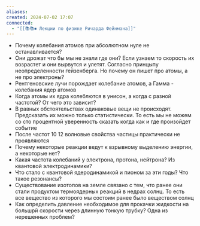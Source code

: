 ```yaml
---
aliases: 
created: 2024-07-02 17:07
connected:
  - "[[📚📚⏹ Лекции по физике Ричарда Фейнмана]]"
---
```


- Почему колебания атомов при абсолютном нуле не останавливается?
- Они дрожат что бы мы не знали где они? Если узнаем то скорость их возрастет и они вырвутся и улетят. Согласно принцыпу неопределенности гейзенберга. Но почему он пишет про атомы, а не про электроны?
- Рентгеновские лучи порождает колебание атомов, а Гамма - колебания ядер атомов
- Когда атомы их ядра колеблются в унисон, а когда с разной частотой? От чего это зависит?
- В равных обстоятельствах одинаковые вещи не происходят. Предсказать их можно только статистически. То есть мы не можем со сто процентной уверенность сказать когда как и где произойдет событие
- После частот 10 12 волновые свойства частицы практически не проявляются
- Почему некоторые реакции ведут к взрывному выделению энергии, а некоторые нет?
- Какая частота колебаний у электрона, протона, нейтрона? Из квантовой электродинамики?
- Что стало с квантовой ядеродинамикой и пионом за эти годы? Что такое резонансы?
- Существование изотопов на земле связано с тем, что ранее они стали продуктом термоядерных реакций в недрах солнц. То есть все вещество из которого мы состоим ранее было веществом солнц
- Как определить давление необходимое для прокачки жидкости на большрй скорости через длинную тонкую трубку? Одна из нерешенных проблем?